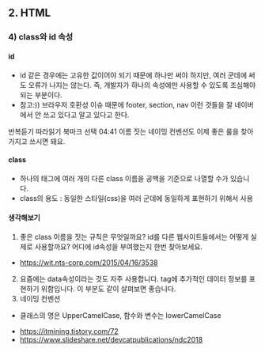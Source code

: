 ## 2. HTML
### 4) class와 id 속성
#### id
* id 같은 경우에는 고유한 값이어야 되기 때문에 하나만 써야 하지만, 여러 군데에 써도 오류가 나지는 않는다. 즉, 개발자가 하나의 속성에만 사용할 수 있도록 조심해야 되는 부분이다.
* 참고:)) 브라우저 호환성 이슈 때문에 footer, section, nav 이런 것들을 잘 네이버에서 안 쓰고 있다고 알고 있다고 한다.




반복듣기 따라읽기
북마크 선택 04:41
이름 짓는 네이밍 컨벤션도 이제 좋은 룰을 찾아가지고 쓰시면 돼요.

#### class
* 하나의 태그에 여러 개의 다른 class 이름을 공백을 기준으로 나열할 수가 있습니다.
* class의 용도 : 동일한 스타일(css)을 여러 군데에 동일하게 표현하기 위해서 사용

#### 생각해보기
1. 좋은 class 이름을 짓는 규칙은 무엇일까요? id를 다른 웹사이트들에서는 어떻게 실제로 사용할까요? 어디에 id속성을 부여했는지 한번 찾아보세요.
- https://wit.nts-corp.com/2015/04/16/3538

2. 요즘에는 data속성이라는 것도 자주 사용합니다. tag에 추가적인 데이터 정보를 표현하기 위함입니다. 이 부분도 같이 살펴보면 좋습니다.
3. 네이밍 컨벤션
* 클래스의 명은 UpperCamelCase, 함수와 변수는 lowerCamelCase
- https://itmining.tistory.com/72
- https://www.slideshare.net/devcatpublications/ndc2018
